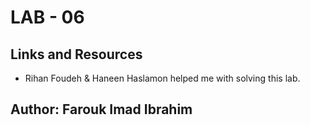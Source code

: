 # LAB - 06

## Links and Resources

* Rihan Foudeh & Haneen Haslamon helped me with solving this lab.

## Author: Farouk Imad Ibrahim
